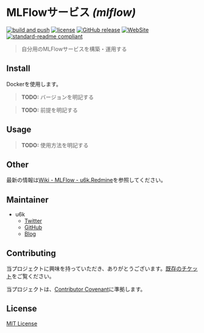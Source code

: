 # MLFlowサービス _(mlflow)_

[![build and push](https://github.com/u6k/mlflow/actions/workflows/build-and-push.yml/badge.svg)](https://github.com/u6k/mlflow/actions/workflows/build-and-push.yml)
[![license](https://img.shields.io/github/license/u6k/mlflow.svg)](https://github.com/u6k/mlflow/blob/master/LICENSE)
[![GitHub release](https://img.shields.io/github/release/u6k/mlflow.svg)](https://github.com/u6k/mlflow/releases)
[![WebSite](https://img.shields.io/website-up-down-green-red/https/shields.io.svg?label=u6k.Redmine)](https://redmine.u6k.me/projects/mlflow)
[![standard-readme compliant](https://img.shields.io/badge/readme%20style-standard-brightgreen.svg?style=flat-square)](https://github.com/RichardLitt/standard-readme)

> 自分用のMLFlowサービスを構築・運用する

## Install

Dockerを使用します。

> __TODO:__ バージョンを明記する

> __TODO:__ 前提を明記する

## Usage

> __TODO:__ 使用方法を明記する

## Other

最新の情報は[Wiki - MLFlow - u6k.Redmine](https://redmine.u6k.me/projects/mlflow/wiki/Wiki)を参照してください。

## Maintainer

- u6k
    - [Twitter](https://twitter.com/u6k_yu1)
    - [GitHub](https://github.com/u6k)
    - [Blog](https://blog.u6k.me/)

## Contributing

当プロジェクトに興味を持っていただき、ありがとうございます。[既存のチケット](https://redmine.u6k.me/projects/mlflow/issues/)をご覧ください。

当プロジェクトは、[Contributor Covenant](https://www.contributor-covenant.org/version/1/4/code-of-conduct)に準拠します。

## License

[MIT License](https://github.com/u6k/mlflow/blob/master/LICENSE)
